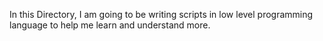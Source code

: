 In this Directory, I am going to be writing scripts in low level programming language to help me learn and understand more. 
